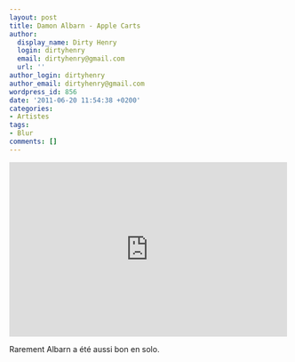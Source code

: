 ```yaml
---
layout: post
title: Damon Albarn - Apple Carts
author:
  display_name: Dirty Henry
  login: dirtyhenry
  email: dirtyhenry@gmail.com
  url: ''
author_login: dirtyhenry
author_email: dirtyhenry@gmail.com
wordpress_id: 856
date: '2011-06-20 11:54:38 +0200'
categories:
- Artistes
tags:
- Blur
comments: []
---
```

<iframe width="500" height="314" src="http://www.youtube.com/embed/2v8oWbOfmiE" frameborder="0" allowfullscreen></iframe>

Rarement Albarn a été aussi bon en solo.
